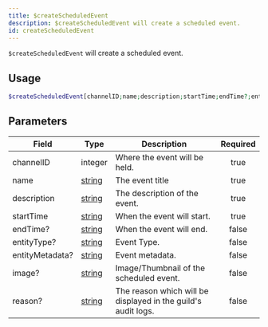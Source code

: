 ```yaml
---
title: $createScheduledEvent
description: $createScheduledEvent will create a scheduled event.
id: createScheduledEvent
---
```


`$createScheduledEvent` will create a scheduled event.

## Usage

```php
$createScheduledEvent[channelID;name;description;startTime;endTime?;entityType?;entityMetadata?;image?;reason?]
```

## Parameters

| Field           | Type                                                                                              | Description                                                   | Required |
| --------------- | ------------------------------------------------------------------------------------------------- | ------------------------------------------------------------- | :------: |
| channelID       | integer                                                                                           | Where the event will be held.                                 |   true   |
| name            | [string](https://developer.mozilla.org/en-US/docs/Web/JavaScript/Reference/Global_Objects/String) | The event title                                               |   true   |
| description     | [string](https://developer.mozilla.org/en-US/docs/Web/JavaScript/Reference/Global_Objects/String) | The description of the event.                                 |   true   |
| startTime       | [string](https://developer.mozilla.org/en-US/docs/Web/JavaScript/Reference/Global_Objects/String) | When the event will start.                                    |   true   |
| endTime?        | [string](https://developer.mozilla.org/en-US/docs/Web/JavaScript/Reference/Global_Objects/String) | When the event will end.                                      |  false   |
| entityType?     | [string](https://developer.mozilla.org/en-US/docs/Web/JavaScript/Reference/Global_Objects/String) | Event Type.                                                   |  false   |
| entityMetadata? | [string](https://developer.mozilla.org/en-US/docs/Web/JavaScript/Reference/Global_Objects/String) | Event metadata.                                               |  false   |
| image?          | [string](https://developer.mozilla.org/en-US/docs/Web/JavaScript/Reference/Global_Objects/String) | Image/Thumbnail of the scheduled event.                       |  false   |
| reason?         | [string](https://developer.mozilla.org/en-US/docs/Web/JavaScript/Reference/Global_Objects/String) | The reason which will be displayed in the guild's audit logs. |  false   |
